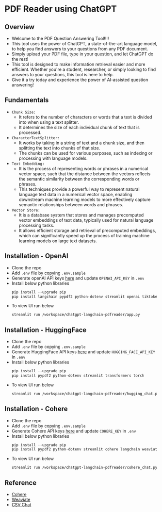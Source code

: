 # PDF Reader using ChatGPT

## Overview
- Welcome to the PDF Question Answering Tool!!!!
- This tool uses the power of ChatGPT, a state-of-the-art language model, to help you find answers to your questions from any PDF document. 
- Simply upload your PDF file, type in your question, and let ChatGPT do the rest! 
- This tool is designed to make information retrieval easier and more efficient. Whether you're a student, researcher, or simply looking to find answers to your questions, this tool is here to help. 
- Give it a try today and experience the power of AI-assisted question answering!

## Fundamentals
- `Chunk Size:` 
  - It refers to the number of characters or words that a text is divided into when using a text splitter. 
  - It determines the size of each individual chunk of text that is processed.
- `CharacterTextSplitter:`
  - It works by taking in a string of text and a chunk size, and then splitting the text into chunks of that size. 
  - The chunks can be used for various purposes, such as indexing or processing with language models.
- `Text Embedding:`
  - It is the process of representing words or phrases in a numerical vector space, such that the distance between the vectors reflects the semantic similarity between the corresponding words or phrases.
  - This techniques provide a powerful way to represent natural language text data in a numerical vector space, enabling downstream machine learning models to more effectively capture semantic relationships between words and phrases.
- `Vector Store:`
  - It is a database system that stores and manages precomputed vector embeddings of text data, typically used for natural language processing tasks.
  - It allows efficient storage and retrieval of precomputed embeddings, which can significantly speed up the process of training machine learning models on large text datasets.

## Installation - OpenAI
- Clone the repo
- Add `.env` file by copying `.env.sample`
- Generate openAI API keys [here](https://platform.openai.com/account/api-keys) and update `OPENAI_API_KEY` in `.env`
- Install below python libraries 
  ```python
  pip install --upgrade pip
  pip install langchain pypdf2 python-dotenv streamlit openai tiktoken
  ```
- To view UI run below
  ```sh
  streamlit run /workspace/chatgpt-langchain-pdfreader/app.py
  ```

## Installation - HuggingFace
- Clone the repo
- Add `.env` file by copying `.env.sample`
- Generate HuggingFace API keys [here](https://huggingface.co/settings/tokens) and update `HUGGING_FACE_API_KEY` in `.env`
- Install below python libraries 
  ```python
  pip install --upgrade pip
  pip install pypdf2 python-dotenv streamlit transformers torch
  ```
- To view UI run below
  ```sh
  streamlit run /workspace/chatgpt-langchain-pdfreader/hugging_chat.py
  ```

## Installation - Cohere
- Clone the repo
- Add `.env` file by copying `.env.sample`
- Generate Cohere API keys [here](https://dashboard.cohere.ai/api-keys) and update `COHERE_KEY` in `.env`
- Install below python libraries 
  ```python
  pip install --upgrade pip
  pip install pypdf2 python-dotenv streamlit cohere langchain weaviate-client
  ```
- To view UI run below
  ```sh
  streamlit run /workspace/chatgpt-langchain-pdfreader/cohere_chat.py
  ```

## Reference
- [Cohere](https://python.langchain.com/en/latest/modules/models/text_embedding/examples/cohere.html)
- [Weaviate](https://python.langchain.com/en/latest/modules/indexes/vectorstores/examples/weaviate.html)
- [CSV Chat](https://www.youtube.com/watch?v=nr-mDSi9LxA)